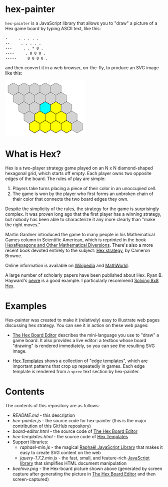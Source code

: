 hex-painter
===========

`hex-painter` is a JavaScript library that allows you to "draw" a picture of a
Hex game board by typing ASCII text, like this:

    -     . . . . .
    --     . . . . .
    ---     . . * 0 .
    ----     . 0 0 0 .
    -----     0 0 0 0 .

and then convert it in a web browser, on-the-fly, to produce an SVG image
like this:

![The Beehive Edge Template](beehive.png)


What is Hex?
============

Hex is a two-player strategy game played on an N x N diamond-shaped hexagonal
grid, which starts off empty. Each player owns two opposite edges of the
board.  The rules of play are simple:
1. Players take turns placing a piece of their color in an unoccupied cell.
2. The game is won by the player who first forms an unbroken chain of their
   color that connects the two board edges they own.

Despite the simplicity of the rules, the strategy for the game is surprisingly
complex.  It was proven long ago that the first player has a winning strategy,
but nobody has been able to characterize it any more clearly than "make the
right moves."

Martin Gardner introduced the game to many people in his Mathematical Games
column in Scientific American, which is reprinted in the book
[Hexaflexagons and Other Mathematical Diversions](https://books.google.com/books?id=QpPlxwSa8akC&q=%22The+Game+of+Hex%22#v=snippet&q=%22The%20Game%20of%20Hex%22&f=false).
There's also a more recent book devoted entirely to the subject:
[Hex strategy](http://www.cameronius.com/games/hex/), by Cameron Browne.

Online information is available
on [Wikipedia](https://en.wikipedia.org/wiki/Hex_(board_game))
and [MathWorld](http://mathworld.wolfram.com/GameofHex.html).

A large number of scholarly papers have been published about Hex.  Ryan B.
Hayward's [oevre](http://webdocs.cs.ualberta.ca/~hayward/publications.html) is
a good example. I particularly recommend
[Solving 8x8 Hex](http://webdocs.cs.ualberta.ca/~hayward/papers/solve8.pdf).


Examples
========

Hex-painter was created to make it (relatively) easy to illustrate web
pages discussing hex strategy.  You can see it in action on these web pages:

 * [The Hex Board Editor](http://thomboyer.com/hex-painter/board-editor.html)
   describes the mini-language you use to "draw" a game board.  It also
   provides a live editor: a textbox whose board "drawing" is rendered
   immediately, so you can see the resulting SVG image.

 * [Hex Templates](http://thomboyer.com/hex-painter/hex-templates.html)
   shows a collection of "edge templates", which are important patterns that
   crop up repeatedly in games. Each edge template is rendered from a `<pre>`
   text section by hex-painter.


Contents
========

The contents of this repository are as follows:

  * *README.md* - this description
  * *hex-painter.js* - the source code for hex-painter (this is the
    major contribution of this GitHub repository)
  * *board-editor.html* - the source code of 
    [The Hex Board Editor](http://thomboyer.com/hex-painter/board-editor.html)
  * *hex-templates.html* - the source code of 
    [Hex Templates](http://thomboyer.com/hex-painter/hex-templates.html)
  * Support libraries:
      * *raphael-min.js* - the magical [Raphaël JavaScript
        Library](http://dmitrybaranovskiy.github.io/raphael/) that makes it easy
        to create SVG content on the web
      * *jquery-1.7.2.min.js* - the fast, small, and feature-rich [JavaScript
        library](https://jquery.com/) that simplifies HTML document manipulation
  * *beehive.png* - the Hex-board picture shown above (generated by screen
    capture after generating the picture in
    [The Hex Board Editor](http://thomboyer.com/hex-painter/board-editor.html)
    and then screen-captured)
